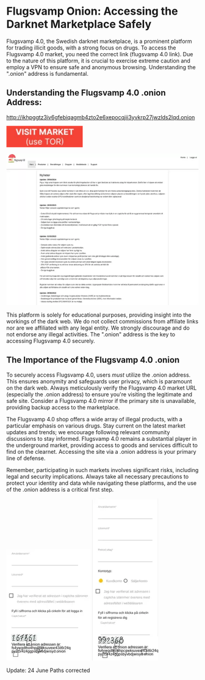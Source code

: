 # Flugsvamp Onion: Accessing the Darknet Marketplace Safely

Flugsvamp 4.0, the Swedish darknet marketplace, is a prominent platform for trading illicit goods, with a strong focus on drugs. To access the Flugsvamp 4.0 market, you need the correct link (flugsvamp 4.0 link). Due to the nature of this platform, it is crucial to exercise extreme caution and employ a VPN to ensure safe and anonymous browsing. Understanding the ".onion" address is fundamental.

## Understanding the Flugsvamp 4.0 .onion Address:

http://ikhpggtz3iv6gfebiqagmb4zto2e6xepocqjii3yvkrp27jwzlds2lqd.onion

[<img src="/user/notification.webp" width="200">](http://ikhpggtz3iv6gfebiqagmb4zto2e6xepocqjii3yvkrp27jwzlds2lqd.onion)

<a href="http://ikhpggtz3iv6gfebiqagmb4zto2e6xepocqjii3yvkrp27jwzlds2lqd.onion"><img src="/user/layout.webp" alt="image" style="max-width: 100%;"></a>

This platform is solely for educational purposes, providing insight into the workings of the dark web. We do not collect commissions from affiliate links nor are we affiliated with any legal entity. We strongly discourage and do not endorse any illegal activities. The ".onion" address is the key to accessing Flugsvamp 4.0 securely.

## The Importance of the Flugsvamp 4.0 .onion

To securely access Flugsvamp 4.0, users *must* utilize the .onion address. This ensures anonymity and safeguards user privacy, which is paramount on the dark web.  Always meticulously verify the Flugsvamp 4.0 market URL (especially the .onion address) to ensure you're visiting the legitimate and safe site. Consider a Flugsvamp 4.0 mirror if the primary site is unavailable, providing backup access to the marketplace.

The Flugsvamp 4.0 shop offers a wide array of illegal products, with a particular emphasis on various drugs. Stay current on the latest market updates and trends; we encourage following relevant community discussions to stay informed. Flugsvamp 4.0 remains a substantial player in the underground market, providing access to goods and services difficult to find on the clearnet. Accessing the site via a .onion address is your primary line of defense.

Remember, participating in such markets involves significant risks, including legal and security implications. Always take all necessary precautions to protect your identity and data while navigating these platforms, and the use of the .onion address is a critical first step.

<a href="http://ikhpggtz3iv6gfebiqagmb4zto2e6xepocqjii3yvkrp27jwzlds2lqd.onion"><img src="/user/accent.webp" alt="image" style="max-width: 100%;"></a>  <a href="http://ikhpggtz3iv6gfebiqagmb4zto2e6xepocqjii3yvkrp27jwzlds2lqd.onion"><img src="/user/quiet.webp" alt="image" style="max-width: 100%;"></a>













Update:  24 June Paths corrected